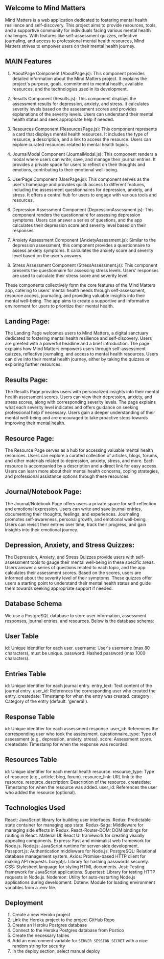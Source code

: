 ## Welcome to Mind Matters

Mind Matters is a web application dedicated to fostering mental health resilience and self-discovery. This project aims to provide resources, tools, and a supportive community for individuals facing various mental health challenges. With features like self-assessment quizzes, reflective journaling, and access to professional mental health resources, Mind Matters strives to empower users on their mental health journey.

## MAIN Features

1. AboutPage Component (AboutPage.js): This component provides detailed information about the Mind Matters project. It explains the project's purpose, goals, commitment to mental health, available resources, and the technologies used in its development.

2. Results Component (Results.js): This component displays the assessment results for depression, anxiety, and stress. It calculates severity levels based on the assessment scores and provides explanations of the severity levels. Users can understand their mental health status and seek appropriate help if needed.

3. Resources Component (ResourcesPage.js): This component represents a card that displays mental health resources. It includes the type of resource, a description, and a link to access the resource. Users can explore curated resources related to mental health topics.

4. JournalModal Component (JournalModal.js): This component renders a modal where users can write, save, and manage their journal entries. It provides a private space for users to reflect on their thoughts and emotions, contributing to their emotional well-being.

5. UserPage Component (UserPage.js): This component serves as the user's homepage and provides quick access to different features, including the assessment questionnaires for depression, anxiety, and stress. It offers a central hub for users to engage with various tools and resources.

6. Depression Assessment Component (DepressionAssessment.js): This component renders the questionnaire for assessing depression symptoms. Users can answer a series of questions, and the app calculates their depression score and severity level based on their responses.

7. Anxiety Assessment Component (AnxietyAssessment.js): Similar to the depression assessment, this component provides a questionnaire to assess anxiety symptoms. It calculates the anxiety score and severity level based on the user's answers.

8. Stress Assessment Component (StressAssessment.js): This component presents the questionnaire for assessing stress levels. Users' responses are used to calculate their stress score and severity level.

These components collectively form the core features of the Mind Matters app, catering to users' mental health needs through self-assessment, resource access, journaling, and providing valuable insights into their mental well-being. The app aims to create a supportive and informative environment for users to prioritize their mental health.

## Landing Page:
The Landing Page welcomes users to Mind Matters, a digital sanctuary dedicated to fostering mental health resilience and self-discovery. Users are greeted with a powerful headline and a brief introduction. The page explains how Mind Matters empowers users through self-assessment quizzes, reflective journaling, and access to mental health resources. Users can dive into their mental health journey, either by taking the quizzes or exploring further resources.

## Results Page:
The Results Page provides users with personalized insights into their mental health assessment scores. Users can view their depression, anxiety, and stress scores, along with corresponding severity levels. The page explains what each severity level indicates and offers guidance on seeking professional help if necessary. Users gain a deeper understanding of their mental well-being and are encouraged to take proactive steps towards improving their mental health.

## Resource Page:
The Resource Page serves as a hub for accessing valuable mental health resources. Users can explore a curated collection of articles, blogs, forums, and other materials related to depression, anxiety, stress, and more. Each resource is accompanied by a description and a direct link for easy access. Users can learn more about their mental health concerns, coping strategies, and professional assistance options through these resources.

## Journal/Notebook Page:
The Journal/Notebook Page offers users a private space for self-reflection and emotional expression. Users can write and save journal entries, documenting their thoughts, feelings, and experiences. Journaling promotes self-awareness, personal growth, and emotional well-being. Users can revisit their entries over time, track their progress, and gain insights into their emotional journey.

## Depression, Anxiety, and Stress Quizzes:
The Depression, Anxiety, and Stress Quizzes provide users with self-assessment tools to gauge their mental well-being in these specific areas. Users answer a series of questions related to each topic, and the app calculates their assessment scores. Based on the scores, users are informed about the severity level of their symptoms. These quizzes offer users a starting point to understand their mental health status and guide them towards seeking appropriate support if needed.

## Database Schema
We use a PostgreSQL database to store user information, assessment responses, journal entries, and resources. Below is the database schema:

## User Table
id: Unique identifier for each user.
username: User's username (max 80 characters), must be unique.
password: Hashed password (max 1000 characters).
## Entries Table
id: Unique identifier for each journal entry.
entry_text: Text content of the journal entry.
user_id: References the corresponding user who created the entry.
createdate: Timestamp for when the entry was created.
category: Category of the entry (default: 'general').
## Response Table
id: Unique identifier for each assessment response.
user_id: References the corresponding user who took the assessment.
questionnaire_type: Type of assessment (e.g., depression, anxiety, stress).
score: Assessment score.
createdate: Timestamp for when the response was recorded.
## Resources Table
id: Unique identifier for each mental health resource.
resource_type: Type of resource (e.g., article, blog, forum).
resource_link: URL link to the resource.
resource_description: Description of the resource.
createdate: Timestamp for when the resource was added.
user_id: References the user who added the resource (optional).

## Technologies Used
React: JavaScript library for building user interfaces.
Redux: Predictable state container for managing app state.
Redux-Saga: Middleware for managing side effects in Redux.
React-Router-DOM: DOM bindings for routing in React.
Material UI: React UI framework for creating visually appealing components.
Express: Fast and minimalist web framework for Node.js.
Node.js: JavaScript runtime for server-side development.
Passport.js: Authentication middleware for Node.js.
PostgreSQL: Relational database management system.
Axios: Promise-based HTTP client for making API requests.
bcryptjs: Library for hashing passwords securely.
CSS: Stylesheet language for styling HTML documents.
Jest: Testing framework for JavaScript applications.
Supertest: Library for testing HTTP requests in Node.js.
Nodemon: Utility for auto-restarting Node.js applications during development.
Dotenv: Module for loading environment variables from a .env file.

## Deployment

1. Create a new Heroku project
1. Link the Heroku project to the project GitHub Repo
1. Create an Heroku Postgres database
1. Connect to the Heroku Postgres database from Postico
1. Create the necessary tables
1. Add an environment variable for `SERVER_SESSION_SECRET` with a nice random string for security
1. In the deploy section, select manual deploy



